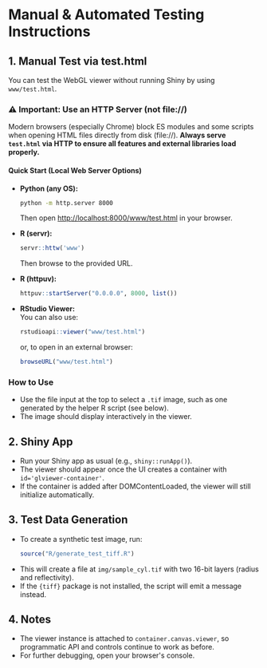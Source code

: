 # Manual & Automated Testing Instructions

## 1. Manual Test via test.html

You can test the WebGL viewer without running Shiny by using `www/test.html`.

### ⚠️ Important: Use an HTTP Server (not file://)

Modern browsers (especially Chrome) block ES modules and some scripts when opening HTML files directly from disk (file://).
**Always serve `test.html` via HTTP to ensure all features and external libraries load properly.**

#### Quick Start (Local Web Server Options)

- **Python (any OS):**
  ```sh
  python -m http.server 8000
  ```
  Then open [http://localhost:8000/www/test.html](http://localhost:8000/www/test.html) in your browser.

- **R (servr):**
  ```r
  servr::httw('www')
  ```
  Then browse to the provided URL.

- **R (httpuv):**
  ```r
  httpuv::startServer("0.0.0.0", 8000, list())
  ```

- **RStudio Viewer:**  
  You can also use:
  ```r
  rstudioapi::viewer("www/test.html")
  ```
  or, to open in an external browser:
  ```r
  browseURL("www/test.html")
  ```

### How to Use

* Use the file input at the top to select a `.tif` image, such as one generated by the helper R script (see below).
* The image should display interactively in the viewer.

## 2. Shiny App

* Run your Shiny app as usual (e.g., `shiny::runApp()`).
* The viewer should appear once the UI creates a container with `id='glviewer-container'`.
* If the container is added after DOMContentLoaded, the viewer will still initialize automatically.

## 3. Test Data Generation

* To create a synthetic test image, run:
  ```r
  source("R/generate_test_tiff.R")
  ```
* This will create a file at `img/sample_cyl.tif` with two 16-bit layers (radius and reflectivity).
* If the `{tiff}` package is not installed, the script will emit a message instead.

## 4. Notes

* The viewer instance is attached to `container.canvas.viewer`, so programmatic API and controls continue to work as before.
* For further debugging, open your browser's console.